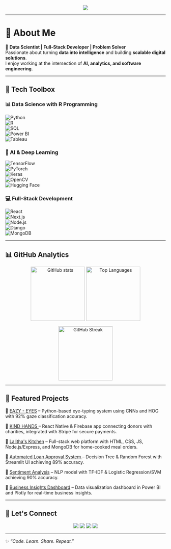 

<!-- Animated Typing Header -->
<p align="center">
  <a href="https://github.com/sanjana1702">
    <img src="https://readme-typing-svg.herokuapp.com?size=24&color=58A6FF&width=500&lines=Hi+👋,+I'm+Sanjana!;Data+Scientist+📊;Full+Stack+Developer+💻;Always+learning,+always+building+🚀" />
  </a>
</p>

---

# 👋 About Me  

🚀 **Data Scientist | Full-Stack Developer | Problem Solver**  
Passionate about turning **data into intelligence** and building **scalable digital solutions**.  
I enjoy working at the intersection of **AI, analytics, and software engineering**.  

---

## 🧰 Tech Toolbox  

### 📊 Data Science with R Programming
![Python](https://img.shields.io/badge/Python-3776AB?style=for-the-badge&logo=python&logoColor=white)  
![R](https://img.shields.io/badge/R-276DC3?style=for-the-badge&logo=r&logoColor=white)  
![SQL](https://img.shields.io/badge/SQL-003B57?style=for-the-badge&logo=postgresql&logoColor=white)  
![Power BI](https://img.shields.io/badge/Power%20BI-F2C811?style=for-the-badge&logo=powerbi&logoColor=black)  
![Tableau](https://img.shields.io/badge/Tableau-E97627?style=for-the-badge&logo=tableau&logoColor=white)  


### 🤖 AI & Deep Learning
![TensorFlow](https://img.shields.io/badge/TensorFlow-FF6F00?style=for-the-badge&logo=tensorflow&logoColor=white)  
![PyTorch](https://img.shields.io/badge/PyTorch-EE4C2C?style=for-the-badge&logo=pytorch&logoColor=white)  
![Keras](https://img.shields.io/badge/Keras-D00000?style=for-the-badge&logo=keras&logoColor=white)  
![OpenCV](https://img.shields.io/badge/OpenCV-5C3EE8?style=for-the-badge&logo=opencv&logoColor=white)  
![Hugging Face](https://img.shields.io/badge/HuggingFace-FF6C37?style=for-the-badge&logo=huggingface&logoColor=white)  


### 💻 Full-Stack Development  
![React](https://img.shields.io/badge/React-20232A?style=for-the-badge&logo=react&logoColor=61DAFB)  
![Next.js](https://img.shields.io/badge/Next.js-000000?style=for-the-badge&logo=nextdotjs&logoColor=white)  
![Node.js](https://img.shields.io/badge/Node.js-43853D?style=for-the-badge&logo=node.js&logoColor=white)  
![Django](https://img.shields.io/badge/Django-092E20?style=for-the-badge&logo=django&logoColor=white)  
![MongoDB](https://img.shields.io/badge/MongoDB-4EA94B?style=for-the-badge&logo=mongodb&logoColor=white)  

 

---

## 📊 GitHub Analytics  

<p align="center">
  <img src="https://github-readme-stats.vercel.app/api?username=sanjanar1702&show_icons=true&theme=tokyonight" alt="GitHub stats" height="170"/>
  <img src="https://github-readme-stats.vercel.app/api/top-langs/?username=sanjanar1702&layout=compact&theme=tokyonight" alt="Top Languages" height="170"/>
</p>  

<p align="center">
  <img src="https://github-readme-streak-stats.herokuapp.com/?user=sanjanar1702&theme=tokyonight" alt="GitHub Streak" height="170"/>
</p>  

---

## 🌟 Featured Projects  

🔹 [EAZY - EYES](https://github.com/sanjanar1702/PROJECT1) – Python-based eye-typing system using CNNs and HOG with 92% gaze classification accuracy.

🔹 [KIND HANDS ](https://github.com/sanjanar1702/PROJECT2) – React Native & Firebase app connecting donors with charities, integrated with Stripe for secure payments.  

🔹 [Lalitha's Kitchen](https://github.com/sanjanar1702/PROJECT3) – Full-stack web platform with HTML, CSS, JS, Node.js/Express, and MongoDB for home-cooked meal orders.

🔹 [Automated Loan Approval System ](https://github.com/sanjanar1702/Project4) – Decision Tree & Random Forest with Streamlit UI achieving 89% accuracy.  

🔹 [Sentiment Analysis](https://github.com/sanjanar1702/Project5) – NLP model with TF-IDF & Logistic Regression/SVM achieving 90% accuracy.  

🔹 [Business Insights Dashboard](https://github.com/sanjanar1702/Project6) – Data visualization dashboard in Power BI and Plotly for real-time business insights.  

---

## 🤝 Let's Connect  

<p align="center">
  <a href="https://linkedin.com/in/sanjana-r-a68529291/"><img src="https://img.shields.io/badge/LinkedIn-0A66C2?style=for-the-badge&logo=linkedin&logoColor=white"/></a>
  <a href="https://YOUR-PORTFOLIO.com"><img src="https://img.shields.io/badge/Portfolio-FF5722?style=for-the-badge&logo=firefox&logoColor=white"/></a>
  <a href="mailto:rsanjana021788@gmail.com"><img src="https://img.shields.io/badge/Email-D14836?style=for-the-badge&logo=gmail&logoColor=white"/></a>
  <a href="https://twitter.com/YOUR_HANDLE"><img src="https://img.shields.io/badge/Twitter-1DA1F2?style=for-the-badge&logo=twitter&logoColor=white"/></a>
</p>  

---

✨ *“Code. Learn. Share. Repeat.”*
